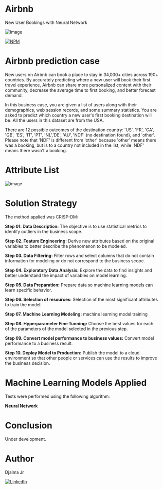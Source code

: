 # Airbnb
New User Bookings with Neural Network

![image](https://user-images.githubusercontent.com/85264359/137345038-c14aa832-6943-4cbc-98cc-f33a2e739a4e.png)


[![NPM](https://img.shields.io/npm/l/react)](https://github.com/djalmajr07/airbnb/blob/main/LICENSE)

# Airbnb prediction case

New users on Airbnb can book a place to stay in 34,000+ cities across 190+ countries. By accurately predicting where a new user will book their first travel experience, Airbnb can share more personalized content with their community, decrease the average time to first booking, and better forecast demand.

In this business case, you are given a list of users along with their demographics, web session records, and some summary statistics. You are asked to predict which country a new user's first booking destination will be. All the users in this dataset are from the USA.

There are 12 possible outcomes of the destination country: 'US', 'FR', 'CA', 'GB', 'ES', 'IT', 'PT', 'NL','DE', 'AU', 'NDF' (no destination found), and 'other'. Please note that 'NDF' is different from 'other' because 'other' means there was a booking, but is to a country not included in the list, while 'NDF' means there wasn't a booking.

# Attribute List
![image](https://user-images.githubusercontent.com/85264359/137345060-24a809ac-7a07-4b33-9164-8ac7edb39465.png)
 






# Solution Strategy

The method applied was CRISP-DM:

**Step 01. Data Description:** The objective is to use statistical metrics to identify outliers in the business scope.

**Step 02. Feature Engineering:** Derive new attributes based on the original variables to better describe the phenomenon to be modeled.

**Step 03. Data Filtering:** Filter rows and select columns that do not contain information for modeling or do not correspond to the business scope.

**Step 04. Exploratory Data Analysis:** Explore the data to find insights and better understand the impact of variables on model learning.

**Step 05. Data Preparation:** Prepare data so machine learning models can learn specific behavior.

**Step 06. Selection of resources:** Selection of the most significant attributes to train the model.

**Step 07. Machine Learning Modeling:** machine learning model training

**Step 08. Hyperparameter Fine Tunning:** Choose the best values for each of the parameters of the model selected in the previous step.

**Step 09. Convert model performance to business values:** Convert model performance to a business result.

**Step 10. Deploy Model to Production:** Publish the model to a cloud environment so that other people or services can use the results to improve the business decision.


# Machine Learning Models Applied
Tests were performed using the following algorithm:

**Neural Network**



#  Conclusion

Under development.



# Author 
Djalma Jr 



[<img alt="LinkedIn" src="https://img.shields.io/badge/LinkedIn-0077B5?style=for-the-badge&logo=linkedin&logoColor=white"/>](https://www.linkedin.com/in/djalmajunior07)

